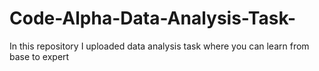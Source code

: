 # Code-Alpha-Data-Analysis-Task-
In this repository I uploaded data analysis task where you can learn from base to expert 
